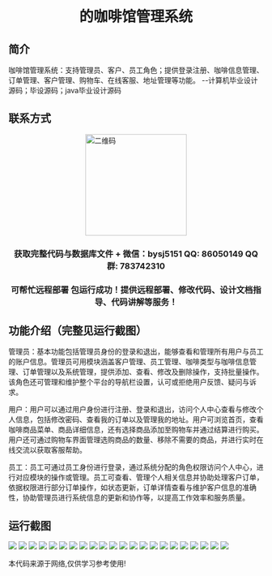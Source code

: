 <p><h1 align="center">的咖啡馆管理系统</h1></p>

## 简介
咖啡馆管理系统：支持管理员、客户、员工角色；提供登录注册、咖啡信息管理、订单管理、客户管理、购物车、在线客服、地址管理等功能。    --计算机毕业设计源码；毕设源码；java毕业设计源码


## 联系方式
<img src="https://bs-1329754181.cos.ap-shanghai.myqcloud.com/wx.jpg" alt="二维码" style="display: block; margin: 0 auto;" width="200px">
<p><h3 align="center">获取完整代码与数据库文件 + 微信：bysj5151 QQ: 86050149 QQ群: 783742310</h3></p>
<p><h3 align="center">可帮忙远程部署 包运行成功！提供远程部署、修改代码、设计文档指导、代码讲解等服务！</h3></p>

## 功能介绍（完整见运行截图）
管理员：基本功能包括管理员身份的登录和退出，能够查看和管理所有用户与员工的账户信息。管理员可用模块涵盖客户管理、员工管理、咖啡类型与咖啡信息管理、订单管理以及系统管理，提供添加、查看、修改及删除操作，支持批量操作。该角色还可管理和维护整个平台的导航栏设置，认可或拒绝用户反馈、疑问与诉求。

用户：用户可以通过用户身份进行注册、登录和退出，访问个人中心查看与修改个人信息，包括修改密码、查看我的订单以及管理我的地址。用户可浏览首页，查看咖啡商品菜单、商品详细信息，还有选择商品添加至购物车并通过结算进行购买。用户还可通过购物车界面管理选购商品的数量、移除不需要的商品，并进行实时在线交流以获取客服帮助。

员工：员工可通过员工身份进行登录，通过系统分配的角色权限访问个人中心，进行对应模块的操作或管理。员工可查看、管理个人相关信息并协助处理客户订单，依据权限进行部分订单操作，如状态更新，订单详情查看与维护客户信息的准确性，协助管理员进行系统信息的更新和协作等，以提高工作效率和服务质量。


## 运行截图
![](https://bs-1329754181.cos.ap-shanghai.myqcloud.com/ssm/CoffeeShopManagementSystem/img/001.jpg)
![](https://bs-1329754181.cos.ap-shanghai.myqcloud.com/ssm/CoffeeShopManagementSystem/img/002.jpg)
![](https://bs-1329754181.cos.ap-shanghai.myqcloud.com/ssm/CoffeeShopManagementSystem/img/003.jpg)
![](https://bs-1329754181.cos.ap-shanghai.myqcloud.com/ssm/CoffeeShopManagementSystem/img/004.jpg)
![](https://bs-1329754181.cos.ap-shanghai.myqcloud.com/ssm/CoffeeShopManagementSystem/img/005.jpg)
![](https://bs-1329754181.cos.ap-shanghai.myqcloud.com/ssm/CoffeeShopManagementSystem/img/006.jpg)
![](https://bs-1329754181.cos.ap-shanghai.myqcloud.com/ssm/CoffeeShopManagementSystem/img/007.jpg)
![](https://bs-1329754181.cos.ap-shanghai.myqcloud.com/ssm/CoffeeShopManagementSystem/img/008.jpg)
![](https://bs-1329754181.cos.ap-shanghai.myqcloud.com/ssm/CoffeeShopManagementSystem/img/009.jpg)
![](https://bs-1329754181.cos.ap-shanghai.myqcloud.com/ssm/CoffeeShopManagementSystem/img/010.jpg)
![](https://bs-1329754181.cos.ap-shanghai.myqcloud.com/ssm/CoffeeShopManagementSystem/img/011.jpg)
![](https://bs-1329754181.cos.ap-shanghai.myqcloud.com/ssm/CoffeeShopManagementSystem/img/012.jpg)
![](https://bs-1329754181.cos.ap-shanghai.myqcloud.com/ssm/CoffeeShopManagementSystem/img/013.jpg)
![](https://bs-1329754181.cos.ap-shanghai.myqcloud.com/ssm/CoffeeShopManagementSystem/img/014.jpg)
![](https://bs-1329754181.cos.ap-shanghai.myqcloud.com/ssm/CoffeeShopManagementSystem/img/015.jpg)
![](https://bs-1329754181.cos.ap-shanghai.myqcloud.com/ssm/CoffeeShopManagementSystem/img/016.jpg)
![](https://bs-1329754181.cos.ap-shanghai.myqcloud.com/ssm/CoffeeShopManagementSystem/img/017.jpg)
![](https://bs-1329754181.cos.ap-shanghai.myqcloud.com/ssm/CoffeeShopManagementSystem/img/018.jpg)
![](https://bs-1329754181.cos.ap-shanghai.myqcloud.com/ssm/CoffeeShopManagementSystem/img/019.jpg)
![](https://bs-1329754181.cos.ap-shanghai.myqcloud.com/ssm/CoffeeShopManagementSystem/img/020.jpg)
![](https://bs-1329754181.cos.ap-shanghai.myqcloud.com/ssm/CoffeeShopManagementSystem/img/021.jpg)
![](https://bs-1329754181.cos.ap-shanghai.myqcloud.com/ssm/CoffeeShopManagementSystem/img/022.jpg)

<p>本代码来源于网络,仅供学习参考使用!</p>
